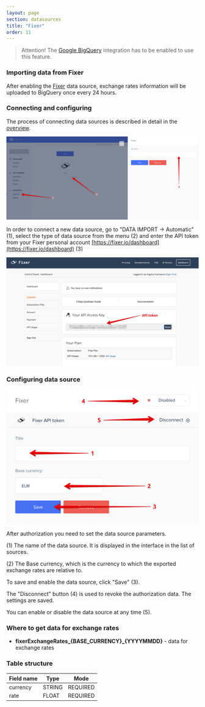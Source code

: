 ```yaml
---
layout: page
section: datasources
title: "Fixer"
order: 11
---
```


> Attention! The [Google BigQuery](/integrations/google-bigquery) integration has to be enabled to use this feature.

### Importing data from Fixer

After enabling the [Fixer](http://fixer.io) data source, exchange rates information will be uploaded to BigQuery once every 24 hours.

### Connecting and configuring

The process of connecting data sources is described in detail in the [overview](https://docs.segmentstream.com/datasources/index).

![](/img/fixer1.png)

In order to connect a new data source, go to "DATA IMPORT → Automatic" (1), select the type of data source from the menu (2) and enter the API token from your Fixer personal account [https://fixer.io/dashboard](https://fixer.io/dashboard) (3)

![](/img/fixer2.png)

### Configuring data source

![](/img/fixer3.png)

After authorization you need to set the data source parameters.

(1) The name of the data source. It is displayed in the interface in the list of sources.

(2) The Base currency, which is the currency to which the exported exchange rates are relative to.

To save and enable the data source, click "Save" (3).

The "Disconnect" button (4) is used to revoke the authorization data. The settings are saved.

You can enable or disable the data source at any time (5).

### Where to get data for exchange rates

- **fixerExchangeRates_{BASE_CURRENCY}_{YYYYMMDD}** - data for exchange rates

### Table structure

Field name|Type|Mode
--- | --- | ---
currency | STRING | REQUIRED
rate | FLOAT | REQUIRED
